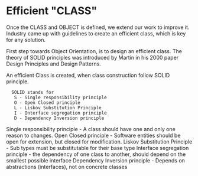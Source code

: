 # Efficient "CLASS"

Once the CLASS and OBJECT is defined, we extend our work to improve it. Industry came up with guidelines to create an efficient class, which is key for any solution.

First step towards Object Orientation, is to design an efficient class. The theory of SOLID principles was introduced by Martin in his 2000 paper Design Principles and Design Patterns.

An efficient Class is created, when class construction follow SOLID principle.

```
  SOLID stands for
   S - Single responsibility principle
   O - Open Closed principle
   L - Liskov Substitution Principle
   I - Interface segregation principle
   D - Dependency Inversion principle
```

Single responsibility principle - A class should have one and only one reason to changes.
Open Closed principle - Software entities should be open for extension, but closed for modification.
Liskov Substitution Principle - Sub types must be substitutable for their base type
Interface segregation principle - the dependency of one class to another, should depend on the smallest possible interface
Dependency Inversion principle - Depends on abstractions (interfaces), not on concrete classes
